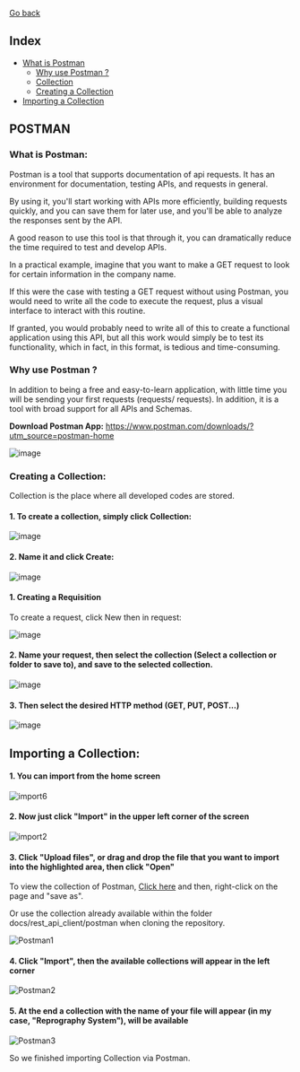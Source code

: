 <div>
  <p><a href="https://github.com/Squad-Back-End/reprography-nodejs/blob/master/docs/rest_api_client/README.md">Go back</a></p>
</div>

 ## Index
 - [What is Postman](#WhatIsPostman)
     - [Why use Postman ?](#WhyUsePostman)
     - [Collection](https://github.com/Squad-Back-End/reprography-nodejs/blob/3606d4b28179c114f7f759dc36be8609d7a6b56e/docs/rest_api_client/postman/Reprography%20System.postman_collection.json)
     - [Creating a Collection](#CreatingACollection)
 - [Importing a Collection](#ImportingACollection)

## POSTMAN

### <a name="WhatIsPostman"></a> What is Postman:

Postman is a tool that supports documentation of api requests. It has an environment for documentation, testing APIs, and requests in general.

By using it, you'll start working with APIs more efficiently, building requests quickly, and you can save them for later use, and you'll be able to analyze the responses sent by the API.

A good reason to use this tool is that through it, you can dramatically reduce the time required to test and develop APIs.

In a practical example, imagine that you want to make a GET request to look for certain information in the company name.

If this were the case with testing a GET request without using Postman, you would need to write all the code to execute the request, plus a visual interface to interact with this routine.

If granted, you would probably need to write all of this to create a functional application using this API, but all this work would simply be to test its functionality, which in fact, in this format, is tedious and time-consuming.

### <a name="WhyUsePostman"></a> Why use Postman ?

In addition to being a free and easy-to-learn application, with little time you will be sending your first requests (requests/ requests). In addition, it is a tool with broad support for all APIs and Schemas.

**Download Postman App:** https://www.postman.com/downloads/?utm_source=postman-home

![image](https://user-images.githubusercontent.com/71888050/142628036-780b4135-ce4b-4602-98fa-02969972ef8b.png)

### <a name="CreatingACollection"></a> Creating a Collection:

Collection is the place where all developed codes are stored.

#### 1. To create a collection, simply click Collection:

![image](https://user-images.githubusercontent.com/71888050/142628476-bef75124-d3d1-401d-9e9f-e4f50a182030.png)

#### 2. Name it and click Create:

![image](https://user-images.githubusercontent.com/71888050/142628517-ff8b1253-b4e6-4e25-ac66-0964424f1b13.png)

#### 1. Creating a Requisition

To create a request, click New then in request:

![image](https://user-images.githubusercontent.com/71888050/142628575-a4070117-45e2-4e74-b5b8-ec969ae9495c.png)

#### 2. Name your request, then select the collection (Select a collection or folder to save to), and save to the selected collection.

![image](https://user-images.githubusercontent.com/71888050/142628632-c4b5dd99-259b-4d43-bd36-7253558d10f8.png)

#### 3. Then select the desired HTTP method (GET, PUT, POST...)

![image](https://user-images.githubusercontent.com/71888050/142628688-46398c3e-1642-48ff-9f92-36d389ceeed4.png)

## <a name="ImportingACollection"></a> Importing a Collection:

#### 1. You can import from the home screen

![import6](https://user-images.githubusercontent.com/71890228/142638750-ae4c91fd-1fc0-45f2-9456-d5956a4569d4.png)

#### 2. Now just click "Import" in the upper left corner of the screen

![import2](https://user-images.githubusercontent.com/71890228/142635964-49db79fc-86d1-4797-8b3a-d84ccd63217c.png)

#### 3. Click "Upload files", or drag and drop the file that you want to import into the highlighted area, then click "Open"

To view the collection of Postman, [Click here](https://raw.githubusercontent.com/Squad-Back-End/reprography-nodejs/master/docs/rest_api_client/postman/Reprography%20System.postman_collection.json) and then, right-click on the page and "save as".

Or use the collection already available within the folder docs/rest_api_client/postman when cloning the repository.

![Postman1](https://user-images.githubusercontent.com/71890228/143041768-34a89193-604f-4a69-8f61-fb2f26cbc214.png)

#### 4. Click "Import", then the available collections will appear in the left corner

![Postman2](https://user-images.githubusercontent.com/71890228/143042027-4df6885c-efa9-44e2-9b77-1d4dd80c8235.png)

#### 5. At the end a collection with the name of your file will appear (in my case, "Reprography System"), will be available

![Postman3](https://user-images.githubusercontent.com/71890228/143042764-e395bc87-ccd5-4056-a3ee-71e0dd7fe2f3.png)

So we finished importing Collection via Postman.

